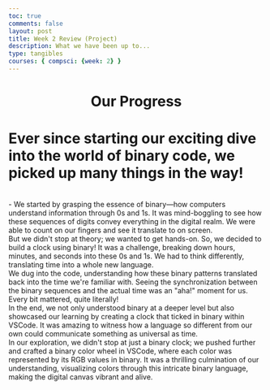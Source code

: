 ```yaml
---
toc: true
comments: false
layout: post
title: Week 2 Review (Project)
description: What we have been up to...
type: tangibles
courses: { compsci: {week: 2} }
---
```


<h1 style="text-align: center;"><strong>Our Progress</strong></h1>

# Ever since starting our exciting dive into the world of binary code, we picked up many things in the way! 
<br>
- We started by grasping the essence of binary—how computers understand information through 0s and 1s. It was mind-boggling to see how these sequences of digits convey everything in the digital realm. We were able to count on our fingers and see it translate to on screen.
<br>
But we didn't stop at theory; we wanted to get hands-on. So, we decided to build a clock using binary! It was a challenge, breaking down hours, minutes, and seconds into these 0s and 1s. We had to think differently, translating time into a whole new language.
<br>
We dug into the code, understanding how these binary patterns translated back into the time we're familiar with. Seeing the synchronization between the binary sequences and the actual time was an "aha!" moment for us. Every bit mattered, quite literally!
<br>
In the end, we not only understood binary at a deeper level but also showcased our learning by creating a clock that ticked in binary within VSCode. It was amazing to witness how a language so different from our own could communicate something as universal as time.
<br>
In our exploration, we didn't stop at just a binary clock; we pushed further and crafted a binary color wheel in VSCode, where each color was represented by its RGB values in binary. It was a thrilling culmination of our understanding, visualizing colors through this intricate binary language, making the digital canvas vibrant and alive.




